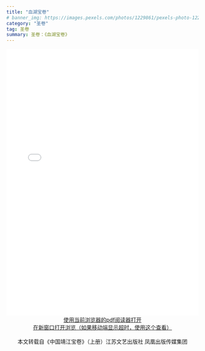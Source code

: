 ```yaml
---
title: "血湖宝卷"
# banner_img: https://images.pexels.com/photos/1229861/pexels-photo-1229861.jpeg?auto=compress&cs=tinysrgb&h=750&w=1260
category: "圣卷"
tag: 圣卷
summary: 圣卷：《血湖宝卷》
---
```

<div>
  <iframe src="../../../../../pdfjs/web/viewer.html?file=https://cdn.jsdelivr.net/gh/JingJiangBaoJuan/BaoJuanFiles/up/10.pdf" width="100%" height="700px" frameborder="0"></iframe>
</div>

<div align='center' >
  <a href="https://cdn.jsdelivr.net/gh/JingJiangBaoJuan/BaoJuanFiles/up/10.pdf">
  使用当前浏览器的pdf阅读器打开</a>
</div>

<div align='center' >
  <a href="../../../../../pdfjs/web/viewer.html?file=https://cdn.jsdelivr.net/gh/JingJiangBaoJuan/BaoJuanFiles/up/10.pdf">
  在新窗口打开浏览（如果移动端显示超时，使用这个查看）</a>
</div>

<br />

<div align='center' >
  本文转载自《中国靖江宝卷》（上册）江苏文艺出版社 凤凰出版传媒集团
</div>